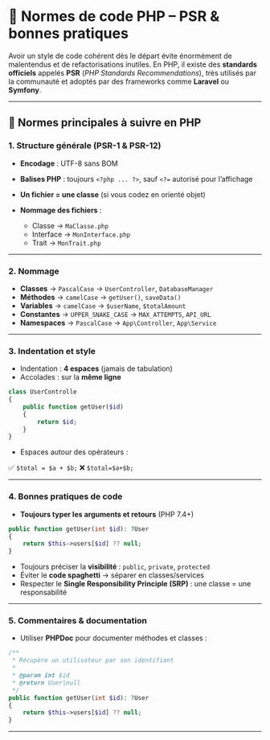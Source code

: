# 🐘 Normes de code PHP – PSR & bonnes pratiques

Avoir un style de code cohérent dès le départ évite énormément de malentendus et de refactorisations inutiles.
En PHP, il existe des **standards officiels** appelés **PSR** (*PHP Standards Recommendations*), très utilisés par la communauté et adoptés par des frameworks comme **Laravel** ou **Symfony**.

---

## 📌 Normes principales à suivre en PHP

### 1. Structure générale (PSR-1 & PSR-12)

* **Encodage** : UTF-8 sans BOM
* **Balises PHP** : toujours `<?php ... ?>`, sauf `<?=` autorisé pour l’affichage
* **Un fichier = une classe** (si vous codez en orienté objet)
* **Nommage des fichiers** :

  * Classe → `MaClasse.php`
  * Interface → `MonInterface.php`
  * Trait → `MonTrait.php`

---

### 2. Nommage

* **Classes** → `PascalCase` → `UserController`, `DatabaseManager`
* **Méthodes** → `camelCase` → `getUser()`, `saveData()`
* **Variables** → `camelCase` → `$userName`, `$totalAmount`
* **Constantes** → `UPPER_SNAKE_CASE` → `MAX_ATTEMPTS`, `API_URL`
* **Namespaces** → `PascalCase` → `App\Controller`, `App\Service`

---

### 3. Indentation et style

* Indentation : **4 espaces** (jamais de tabulation)
* Accolades : sur la **même ligne**

```php
class UserControlle
{
    public function getUser($id)
    {
        return $id;
    }
}
```

* Espaces autour des opérateurs :

✅ `$total = $a + $b;`
❌ `$total=$a+$b;`

---

### 4. Bonnes pratiques de code

* **Toujours typer les arguments et retours** (PHP 7.4+)

```php
public function getUser(int $id): ?User
{
    return $this->users[$id] ?? null;
}
```

* Toujours préciser la **visibilité** : `public`, `private`, `protected`
* Éviter le **code spaghetti** → séparer en classes/services
* Respecter le **Single Responsibility Principle (SRP)** : une classe = une responsabilité

---

### 5. Commentaires & documentation

* Utiliser **PHPDoc** pour documenter méthodes et classes :

```php
/**
 * Récupère un utilisateur par son identifiant
 *
 * @param int $id
 * @return User|null
 */
public function getUser(int $id): ?User
{
    return $this->users[$id] ?? null;
}
```

---
